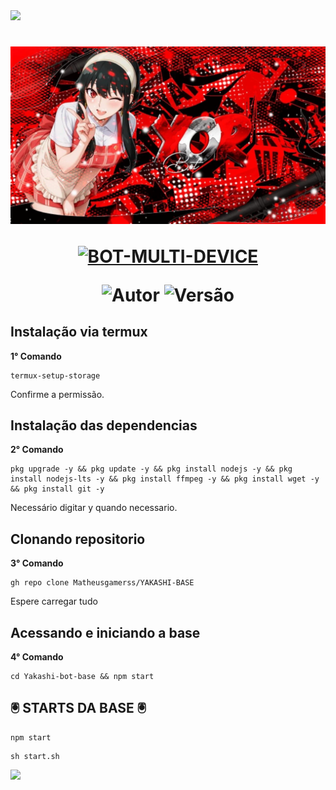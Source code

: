 <img src="https://readme-typing-svg.herokuapp.com/?font=mono&size=30&duration=4000&color=FF0000&center=falso&vCenter=falso&lines=©+BASE+YAKASHI+V1+OFC+UPDATE+©">      

<h1 align="center">
<p>
<img src= "https://raw.githubusercontent.com/yuriXhiudy/up/main/uploads/file_1749065357250.jpg" alt="YAKASHI BASE" width="720">
</p>

<p align="center">
<a href="#"><img title="BOT-MULTI-DEVICE" src="https://img.shields.io/badge/BOT•MULTI•DEVICE-blue?&style=for-the-badge"></a>
</p>

<p align="center">
<img title="Autor" src="https://img.shields.io/badge/Autor: @dev_matheus1.1?style=for-the-badge&logo=github"></a>
<img title="Versão" src="https://img.shields.io/badge/Versão-1.0.0-orange.svg?style=for-the-badge&logo=github"></a>
</p>

## Instalação via termux
**1° Comando**
```
termux-setup-storage
```
Confirme a permissão.

## Instalação das dependencias
**2° Comando**
```
pkg upgrade -y && pkg update -y && pkg install nodejs -y && pkg install nodejs-lts -y && pkg install ffmpeg -y && pkg install wget -y && pkg install git -y
```
Necessário digitar y quando necessario.

## Clonando repositorio
**3° Comando**
```
gh repo clone Matheusgamerss/YAKASHI-BASE
```
Espere carregar tudo

## Acessando e iniciando a base
**4° Comando**
```
cd Yakashi-bot-base && npm start
```

## 🖲️ STARTS DA BASE 🖲
```
npm start
```
```
sh start.sh
```

<img src="https://readme-typing-svg.herokuapp.com/?font=mono&size=30&duration=4000&color=FF0000&center=falso&vCenter=falso&lines=©+NEWS+YAKASHI+BASE+©"> 

